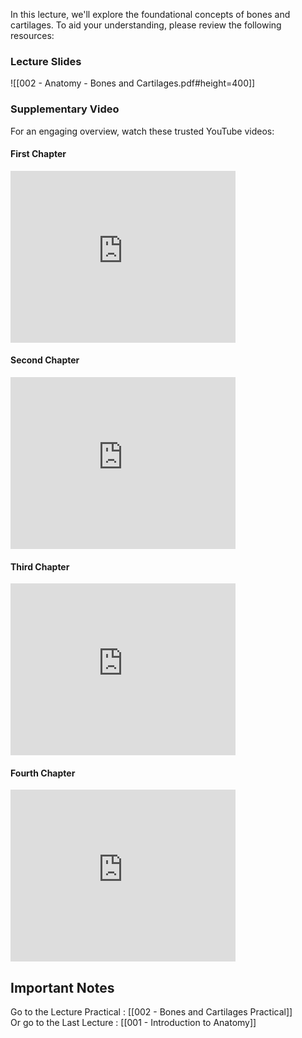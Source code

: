 
In this lecture, we'll explore the foundational concepts of bones and cartilages. To aid your understanding, please review the following resources:

### Lecture Slides

![[002 - Anatomy - Bones and Cartilages.pdf#height=400]]

### Supplementary Video

For an engaging overview, watch these trusted YouTube videos:

#### First Chapter

<iframe width="360" height="275" src="https://www.youtube.com/embed/RUakAmuxWnQ?si=-7tn0ZnHRqJ76o1L" title="YouTube video player" frameborder="0" allow="accelerometer; autoplay; clipboard-write; encrypted-media; gyroscope; picture-in-picture; web-share" referrerpolicy="strict-origin-when-cross-origin" allowfullscreen></iframe>

#### Second Chapter 
   
<iframe width="360" height="275" src="https://www.youtube.com/embed/Ccjkx8ddgYE?si=I4JoxaQvfd5m8gdb" title="YouTube video player" frameborder="0" allow="accelerometer; autoplay; clipboard-write; encrypted-media; gyroscope; picture-in-picture; web-share" referrerpolicy="strict-origin-when-cross-origin" allowfullscreen></iframe>

#### Third Chapter 

<iframe width="360" height="275" src="https://www.youtube.com/embed/j-4Q6QEzWP0?si=6QchQ4kMUp08p7HT" title="YouTube video player" frameborder="0" allow="accelerometer; autoplay; clipboard-write; encrypted-media; gyroscope; picture-in-picture; web-share" referrerpolicy="strict-origin-when-cross-origin" allowfullscreen></iframe>

#### Fourth Chapter 

<iframe width="360" height="275" src="https://www.youtube.com/embed/zQ8OiD5mNq0?si=4XoiiVCZhWuq3Zo8" title="YouTube video player" frameborder="0" allow="accelerometer; autoplay; clipboard-write; encrypted-media; gyroscope; picture-in-picture; web-share" referrerpolicy="strict-origin-when-cross-origin" allowfullscreen></iframe>

## Important Notes

Go to the Lecture Practical : [[002 - Bones and Cartilages Practical]]    
Or go to the Last Lecture : [[001 - Introduction to Anatomy]]